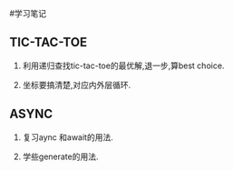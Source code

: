 #学习笔记

## TIC-TAC-TOE

1. 利用递归查找tic-tac-toe的最优解,退一步,算best choice.

1. 坐标要搞清楚,对应内外层循环.

## ASYNC

1. 复习aync 和await的用法.

1. 学些generate的用法.
